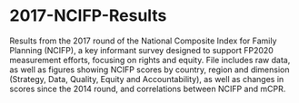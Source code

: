 # 2017-NCIFP-Results
Results from the 2017 round of the National Composite Index for Family Planning (NCIFP), a key informant survey designed to support FP2020 measurement efforts, focusing on rights and equity.
File includes raw data, as well as figures showing NCIFP scores by country, region and dimension (Strategy, Data, Quality, Equity and Accountability), as well as changes in scores since the 2014 round, and correlations between NCIFP and mCPR.
